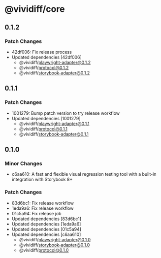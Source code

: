 # @vividiff/core

## 0.1.2

### Patch Changes

- 42df006: Fix release process
- Updated dependencies [42df006]
  - @vividiff/playwright-adapter@0.1.2
  - @vividiff/protocol@0.1.2
  - @vividiff/storybook-adapter@0.1.2

## 0.1.1

### Patch Changes

- 1001279: Bump patch version to try release workflow
- Updated dependencies [1001279]
  - @vividiff/playwright-adapter@0.1.1
  - @vividiff/protocol@0.1.1
  - @vividiff/storybook-adapter@0.1.1

## 0.1.0

### Minor Changes

- c6aa610: A fast and flexible visual regression testing tool with a built-in integration with Storybook 8+

### Patch Changes

- 83d6bc1: Fix release workflow
- 1eda9a6: Fix release workflow
- 01c5a94: Fix release job
- Updated dependencies [83d6bc1]
- Updated dependencies [1eda9a6]
- Updated dependencies [01c5a94]
- Updated dependencies [c6aa610]
  - @vividiff/playwright-adapter@0.1.0
  - @vividiff/storybook-adapter@0.1.0
  - @vividiff/protocol@0.1.0
